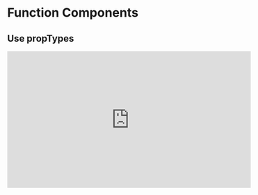 <Head>
  <title>Learn React | Function Components > Use propTypes</title>
</Head>

# Function Components

## Use propTypes

<iframe width="560" height="315" src="https://www.youtube.com/embed/oty7VGcXK44" frameborder="0" allow="autoplay; encrypted-media" allowfullscreen></iframe>
